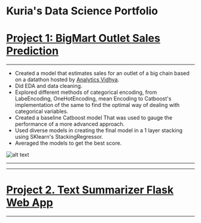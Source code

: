 # Kuria's Data Science Portfolio
# [Project 1: BigMart Outlet Sales Prediction](https://github.com/KuriaDan/Data-Science-Projects/tree/master/Big_Mart_Sales_Prediction)
***

* Created a model that estimates sales for an outlet of a big chain based on a datathon hosted by [Analytics Vidhya](https://datahack.analyticsvidhya.com/contest/practice-problem-big-mart-sales-iii/#ProblemStatement).
* Did EDA and data cleaning.
* Explored different methods of categorical encoding, from LabeEncoding, OneHotEncoding, mean Encoding to Catboost's implementation of the same to find the optimal way of dealing with categorical variables.
* Created a baseline Catboost model That was used to gauge the performance of a more advanced approach.
* Used diverse models in creating the final model in a 1 layer stacking using SKlearn's StackingRegressor.
* Averaged the models to get the best score.
  
![alt text](https://github.com/KuriaDan/Data-Science-Projects/blob/master/Big_Mart_Sales_Prediction/images/ds_p.PNG 'model architecture')

***
***
# [Project 2. Text Summarizer Flask Web App](https://github.com/KuriaDan/Data-Science-Projects/tree/master/Text_summarizer)
***
